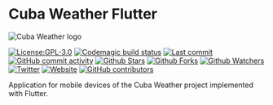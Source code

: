 # Cuba Weather Flutter

![Cuba Weather logo](https://pbs.twimg.com/profile_banners/1220496411332161538/1579824669/600x200)

[![License:GPL-3.0](https://img.shields.io/github/license/cuba-weather/cuba-weather-flutter?color=brightgreen)](https://opensource.org/licenses/GPL-3.0) [![Codemagic build status](https://api.codemagic.io/apps/5e2e7e7cb9213d1ee194babb/5e2e7e7cb9213d1ee194baba/status_badge.svg)](https://codemagic.io/apps/5e2e7e7cb9213d1ee194babb/5e2e7e7cb9213d1ee194baba/latest_build) [![Last commit](https://img.shields.io/github/last-commit/cuba-weather/cuba-weather-flutter.svg?style=flat)](https://github.com/cuba-weather/cuba-weather-flutter/commits) [![GitHub commit activity](https://img.shields.io/github/commit-activity/m/cuba-weather/cuba-weather-flutter)](https://github.com/cuba-weather/cuba-weather-flutter/commits) [![Github Stars](https://img.shields.io/github/stars/cuba-weather/cuba-weather-flutter?style=flat&logo=github)](https://github.com/cuba-weather/cuba-weather-flutter) [![Github Forks](https://img.shields.io/github/forks/cuba-weather/cuba-weather-flutter?style=flat&logo=github)](https://github.com/cuba-weather/cuba-weather-flutter) [![Github Watchers](https://img.shields.io/github/watchers/cuba-weather/cuba-weather-flutter?style=flat&logo=github)](https://github.com/cuba-weather/cuba-weather-flutter) [![Twitter](https://img.shields.io/twitter/follow/cubaweatherapp?style=flat&logo=twitter)](https://twitter.com/cubaweatherapp) [![Website](https://img.shields.io/website?up_message=online&url=https%3A%2F%2Fcubaweather.app)](https://cubaweather.app) [![GitHub contributors](https://img.shields.io/github/contributors/cuba-weather/cuba-weather-flutter)](https://github.com/cuba-weather/cuba-weather-flutter/graphs/contributors)

Application for mobile devices of the Cuba Weather project implemented with Flutter.

